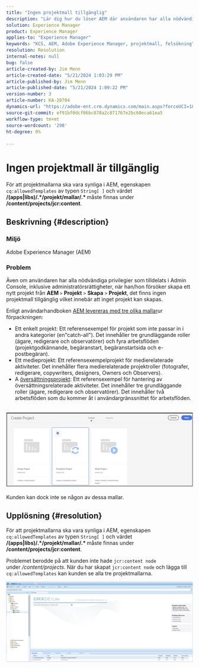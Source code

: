 ```yaml
---
title: "Ingen projektmall tillgänglig"
description: "Lär dig hur du löser AEM där användaren har alla nödvändiga behörigheter som tilldelats i Admin Console när han/hon försöker skapa ett nytt projekt."
solution: Experience Manager
product: Experience Manager
applies-to: "Experience Manager"
keywords: "KCS, AEM, Adobe Experience Manager, projektmall, felsökning"
resolution: Resolution
internal-notes: null
bug: false
article-created-by: Jim Menn
article-created-date: "5/21/2024 1:03:29 PM"
article-published-by: Jim Menn
article-published-date: "5/21/2024 1:09:22 PM"
version-number: 3
article-number: KA-20704
dynamics-url: "https://adobe-ent.crm.dynamics.com/main.aspx?forceUCI=1&pagetype=entityrecord&etn=knowledgearticle&id=aab2c183-7217-ef11-9f8a-6045bd006268"
source-git-commit: ef91bf0dcf06bc878a2c871767e2bc60eca61ea5
workflow-type: tm+mt
source-wordcount: '298'
ht-degree: 0%

---
```


# Ingen projektmall är tillgänglig


För att projektmallarna ska vara synliga i AEM, egenskapen `cq:allowedTemplates` av typen `String[ ]` och värdet <b>/(apps|libs)/.\*/projekt/mallar/.\* </b> måste finnas under <b>/content/projects/jcr:content</b>.

## Beskrivning {#description}


### Miljö

Adobe Experience Manager (AEM)

### Problem

Även om användaren har alla nödvändiga privilegier som tilldelats i Admin Console, inklusive administratörsrättigheter, när han/hon försöker skapa ett nytt projekt från <b>AEM </b>`>`  <b>Projekt</b> `>`  <b>Skapa</b> `>`  <b>Projekt</b>, det finns ingen projektmall tillgänglig vilket innebär att inget projekt kan skapas.

Enligt användarhandboken [AEM levereras med tre olika mallar](https://experienceleague.adobe.com/docs/experience-manager-cloud-service/content/sites/authoring/projects/overview.html?lang=en#project-templates)ur förpackningen:

- Ett enkelt projekt: Ett referensexempel för projekt som inte passar in i andra kategorier (en&quot;catch-all&quot;). Det innehåller tre grundläggande roller (ägare, redigerare och observatörer) och fyra arbetsflöden (projektgodkännande, begäranstart, begäranstartsida och e-postbegäran).
- Ett medieprojekt: Ett referensexempelprojekt för medierelaterade aktiviteter. Det innehåller flera medierelaterade projektroller (fotografer, redigerare, copywriters, designers, Owners och Observers).
- A [översättningsprojekt](https://experienceleague.adobe.com/docs/experience-manager-cloud-service/content/sites/administering/reusing-content/translation/overview.html?lang=en): Ett referensexempel för hantering av översättningsrelaterade aktiviteter. Det innehåller tre grundläggande roller (ägare, redigerare och observatörer). Det innehåller två arbetsflöden som du kommer åt i användargränssnittet för arbetsflöden.

<br>![](assets/___afb2c183-7217-ef11-9f8a-6045bd006268___.png)<br><br>
Kunden kan dock inte se någon av dessa mallar.


## Upplösning {#resolution}


För att projektmallarna ska vara synliga i AEM, egenskapen `cq:allowedTemplates` av typen `String[ ]` och värdet <b>/(apps|libs)/.\*/projekt/mallar/.\* </b> måste finnas under <b>/content/projects/jcr:content</b>.

Problemet berodde på att kunden inte hade `jcr:content node` under */content/projects*. När du har skapat `jcr:content node` och lägga till `cq:allowedTemplates` kan kunden se alla tre projektmallarna.



![](assets/ef0af61b-2843-ed11-bba2-0022480866ad.png)
